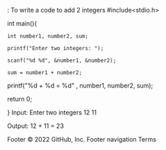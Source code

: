 : To write a code to add 2 integers
#include<stdio.h>

int main(){

    int number1, number2, sum;
    
    printf("Enter two integers: ");
    
    scanf("%d %d", &number1, &number2);
    
    sum = number1 + number2;

printf("%d + %d = %d" , number1, number2, sum);

return 0;

}
Input: Enter two integers 12
11

Output:
12 + 11 = 23

Footer
© 2022 GitHub, Inc.
Footer navigation
Terms
